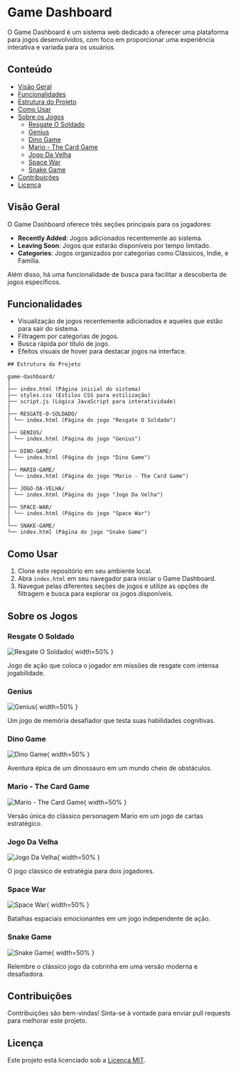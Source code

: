 # Game Dashboard

O Game Dashboard é um sistema web dedicado a oferecer uma plataforma para jogos desenvolvidos, com foco em proporcionar uma experiência interativa e variada para os usuários.

## Conteúdo
- [Visão Geral](#visão-geral)
- [Funcionalidades](#funcionalidades)
- [Estrutura do Projeto](#estrutura-do-projeto)
- [Como Usar](#como-usar)
- [Sobre os Jogos](#sobre-os-jogos)
  - [Resgate O Soldado](#resgate-o-soldado)
  - [Genius](#genius)
  - [Dino Game](#dino-game)
  - [Mario - The Card Game](#mario---the-card-game)
  - [Jogo Da Velha](#jogo-da-velha)
  - [Space War](#space-war)
  - [Snake Game](#snake-game)
- [Contribuições](#contribuições)
- [Licença](#licença)

## Visão Geral

O Game Dashboard oferece três seções principais para os jogadores:
- **Recently Added**: Jogos adicionados recentemente ao sistema.
- **Leaving Soon**: Jogos que estarão disponíveis por tempo limitado.
- **Categories**: Jogos organizados por categorias como Clássicos, Indie, e Família.

Além disso, há uma funcionalidade de busca para facilitar a descoberta de jogos específicos.

## Funcionalidades

- Visualização de jogos recentemente adicionados e aqueles que estão para sair do sistema.
- Filtragem por categorias de jogos.
- Busca rápida por título de jogo.
- Efeitos visuais de hover para destacar jogos na interface.
```plaintext
## Estrutura do Projeto

game-dashboard/
│
├── index.html (Página inicial do sistema)
├── styles.css (Estilos CSS para estilização)
├── script.js (Lógica JavaScript para interatividade)
│
├── RESGATE-O-SOLDADO/
│ └── index.html (Página do jogo "Resgate O Soldado")
│
├── GENIUS/
│ └── index.html (Página do jogo "Genius")
│
├── DINO-GAME/
│ └── index.html (Página do jogo "Dino Game")
│
├── MARIO-GAME/
│ └── index.html (Página do jogo "Mario - The Card Game")
│
├── JOGO-DA-VELHA/
│ └── index.html (Página do jogo "Jogo Da Velha")
│
├── SPACE-WAR/
│ └── index.html (Página do jogo "Space War")
│
└── SNAKE-GAME/
└── index.html (Página do jogo "Snake Game")
```
## Como Usar

1. Clone este repositório em seu ambiente local.
2. Abra `index.html` em seu navegador para iniciar o Game Dashboard.
3. Navegue pelas diferentes seções de jogos e utilize as opções de filtragem e busca para explorar os jogos disponíveis.

## Sobre os Jogos

### Resgate O Soldado
![Resgate O Soldado](https://c.wallhere.com/photos/c1/05/Battlefield_Hardline_video_games_war_soldier_military_bokeh_assault_rifle_rain-74730.jpg!d){ width=50% }

Jogo de ação que coloca o jogador em missões de resgate com intensa jogabilidade.

### Genius
![Genius](https://i.ytimg.com/vi/4AYXTT9PObA/hq720.jpg?sqp=-oaymwE7CK4FEIIDSFryq4qpAy0IARUAAAAAGAElAADIQj0AgKJD8AEB-AHUBoAC4AOKAgwIABABGH8gRCgTMA8=&rs=AOn4CLCgYZZqhxXE43clKcjDngt-FiPSyA){ width=50% }

Um jogo de memória desafiador que testa suas habilidades cognitivas.

### Dino Game
![Dino Game](https://www.coolmathgames.com/sites/default/files/styles/mobile_game_image/public/DinoGame_OG-logo.jpg?itok=XlBDwlws){ width=50% }

Aventura épica de um dinossauro em um mundo cheio de obstáculos.

### Mario - The Card Game
![Mario - The Card Game](https://i.ytimg.com/vi/hEYlAcmkMkM/maxresdefault.jpg){ width=50% }

Versão única do clássico personagem Mario em um jogo de cartas estratégico.

### Jogo Da Velha
![Jogo Da Velha](https://e1.pxfuel.com/desktop-wallpaper/835/899/desktop-wallpaper-tic-tac-toe-tic.jpg){ width=50% }

O jogo clássico de estratégia para dois jogadores.

### Space War
![Space War](https://i.pinimg.com/originals/fd/c6/21/fdc6217db7c49818e985b51a09319dc5.jpg){ width=50% }

Batalhas espaciais emocionantes em um jogo independente de ação.

### Snake Game
![Snake Game](https://wallpapers.com/images/hd/snake-game-1680-x-1050-background-6syqer1fr6oahe0b.jpg){ width=50% }

Relembre o clássico jogo da cobrinha em uma versão moderna e desafiadora.

## Contribuições

Contribuições são bem-vindas! Sinta-se à vontade para enviar pull requests para melhorar este projeto.

## Licença

Este projeto está licenciado sob a [Licença MIT](LICENSE).
